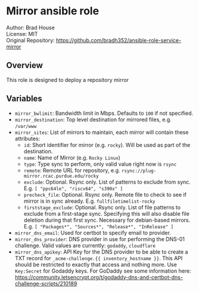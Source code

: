 # Mirror ansible role

Author: Brad House<br/>
License: MIT<br/>
Original Repository: https://github.com/bradh352/ansible-role-service-mirror

## Overview

This role is designed to deploy a repository mirror

## Variables

- `mirror_bwlimit`: Bandwidth limit in Mbps. Defaults to `100` if not specified.
- `mirror_destination`: Top level destination for mirrored files, e.g. `/var/www`
- `mirror_sites`: List of mirrors to maintain, each mirror will contain these
  attributes:
  - `id`: Short identifier for mirror (e.g. `rocky`).  Will be used as part of
    the destination.
  - `name`: Name of Mirror (e.g. `Rocky Linux`)
  - `type`: Type sync to perform, only valid value right now is `rsync`
  - `remote`: Remote URL for repository, e.g. `rsync://plug-mirror.rcac.purdue.edu/rocky`
  - `exclude`: Optional. Rsync only. List of patterns to exclude from sync.
    E.g. `[ "ppc64le", "riscv64", "s390x" ]`
  - `precheck_file`: Optional. Rsync only. Remote file to check to see if mirror is in sync already.
    E.g. `fullfiletimelist-rocky`
  - `firststage_exclude`: Optional. Rsync only. List of file patterns to exclude from a
    first-stage sync. Specifying this will also disable file deletion during that
    first sync.  Necessary for debian-based mirrors. E.g. `[ "Packages*", "Sources*", "Release*", "InRelease" ]`
- `mirror_dns_email`: Used for certbot to specify email to provider.
- `mirror_dns_provider`: DNS provider in use for performing the DNS-01
  challenge.  Valid values are currently: `godaddy`, `cloudflare`
- `mirror_dns_apikey`: API Key for the DNS provider to be able to create
  a TXT record for `_acme-challenge.{{ inventory_hostname }}`.  This API should
  be restricted to exactly that access and nothing more.  Use `Key:Secret` for
  Godaddy keys. For GoDaddy see some information here:
  https://community.letsencrypt.org/t/godaddy-dns-and-certbot-dns-challenge-scripts/210189
